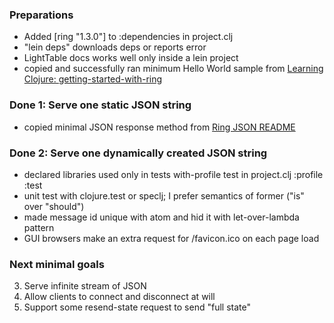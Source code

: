 ### Preparations

- Added [ring "1.3.0"] to :dependencies in project.clj
- "lein deps" downloads deps or reports error
- LightTable docs works well only inside a lein project
- copied and successfully ran minimum Hello World sample from
  [Learning Clojure: getting-started-with-ring](http://www.learningclojure.com/2013/01/getting-started-with-ring.html)

### Done 1: Serve one static JSON string

- copied minimal JSON response method from
  [Ring JSON README](https://github.com/ring-clojure/ring-json/blob/master/README.md)

### Done 2: Serve one dynamically created JSON string

- declared libraries used only in tests with-profile test in project.clj :profile :test
- unit test with clojure.test or speclj; I prefer semantics of former ("is" over "should")
- made message id unique with atom and hid it with let-over-lambda pattern
- GUI browsers make an extra request for /favicon.ico on each page load

### Next minimal goals

3. Serve infinite stream of JSON
4. Allow clients to connect and disconnect at will
5. Support some resend-state request to send "full state"

